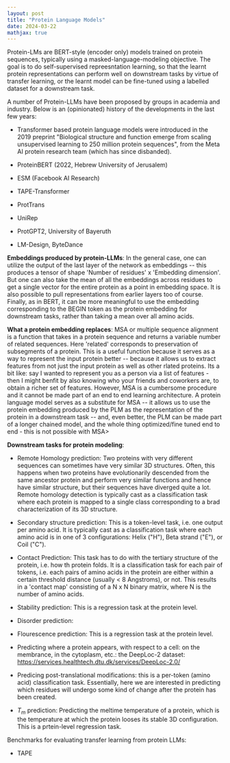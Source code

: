 ```yaml
---
layout: post
title: "Protein Language Models"
date: 2024-03-22
mathjax: true
---
```


Protein-LMs are BERT-style (encoder only) models trained on protein sequences, typically using a masked-language-modeling objective. The goal is to do self-supervised repreesntation learning, so that the learnt protein representations can perform well on downstream tasks by virtue of transfer learning, or the learnt model can be fine-tuned using a labelled dataset for a downstream task. 

A number of Protein-LLMs have been proposed by groups in academia and industry. Below is an (opinionated) history of the developments in the last few years: 

- Transformer based protein language models were introduced in the 2019 preprint "Biological structure and function emerge from scaling unsupervised learning to 250 million protein sequences", from the Meta AI protein research team (which has since disbanded). 

- ProteinBERT (2022, Hebrew University of Jerusalem)

- ESM (Facebook AI Research)

- TAPE-Transformer

- ProtTrans

- UniRep

- ProtGPT2, University of Bayeruth

- LM-Design, ByteDance


**Embeddings produced by protein-LLMs**: 
In the general case, one can utilize the output of the last layer of the network as embeddings -- this produces a tensor of shape 'Number of residues' x 'Embedding dimension'. But one can also take the mean of all the embeddings across residues to get a single vector for the entire protein as a point in embedding space. It is also possible to pull representations from earlier layers too of course. Finally, as in BERT, it can be more meaningful to use the embedding corresponding to the BEGIN token as the protein embedding for downstream tasks, rather than taking a mean over all amino acids.

**What a protein embedding replaces**: 
MSA or multiple sequence alignment is a function that takes in a protein sequence and returns a variable number of related sequences. Here 'related' corresponds to preservation of subsegments of a protein. This is a useful function because it serves as a way to represent the input protein better -- because it allows us to extract features from not just the input protein as well as other rlated proteins. Its a bit like: say I wanted to represent you as a person via a list of features - then I might benfit by also knowing who your friends and coworkers are, to obtain a richer set of features. However, MSA is a cumbersome procedure and it cannot be made part of an end to end learning architecture. A protein language model serves as a substitute for MSA -- it allows us to use the protein embedding produced by the PLM as the representation of the protein in a downstream task -- and, even better, the PLM can be made part of a longer chained model, and the whole thing optimized/fine tuned end to end - this is not possible with MSA> 

**Downstream tasks for protein modeling**:

- Remote Homology prediction: Two proteins with very different sequences can sometimes have very similar 3D structures. Often, this happens when two proteins have evolutionarily descended from the same ancestor protein and perform very similar functions and hence have similar structure, but their sequences have diverged quite a lot. Remote homology detection is typically cast as a classification task where each protein is mapped to a single class corresponding to a brad characterization of its 3D structure. 

- Secondary structure prediction: This is a token-level task, i.e. one output per amino acid. It is typically cast as a classification task where each amino acid is in one of 3 configurations: Helix ("H"), Beta strand ("E"), or Coil ("C"). 

- Contact Prediction: This task has to do with the tertiary structure of the protein, i.e. how th protein folds. It is a classification task for each pair of tokens, i.e. each pairs of amino acids in the protein are either within a certain threshold distance (usually < 8 Angstroms), or not. This results in a 'contact map' consisting of a N x N binary matrix, where N is the number of amino acids.  

- Stability prediction: This is a regression task at the protein level.

- Disorder prediction: 

- Flourescence prediction: This is a regression task at the protein level. 

- Predicting where a protein appears, with respect to a cell: on the membrance, in the cytoplasm, etc.: the DeepLoc-2 dataset: https://services.healthtech.dtu.dk/services/DeepLoc-2.0/

- Predicing post-translational modifications: this is a per-token (amino acid) classification task. Essentially, here we are interested in predicting which residues will undergo some kind of change after the protein has been created. 

- $T_m$ prediction: Predicting the meltime temperature of a protein, which is the temperature at which the protein looses its stable 3D configuration. This is a prtein-level regression task. 


Benchmarks for evaluating transfer learning from protein LLMs: 

- TAPE

 

